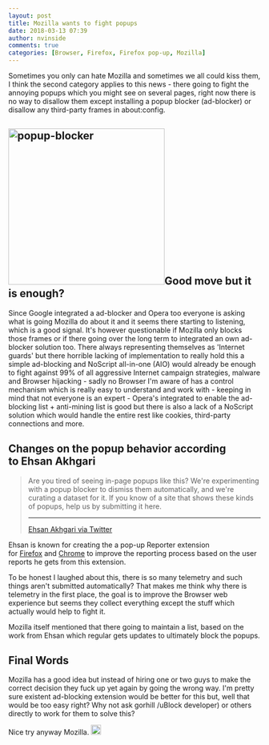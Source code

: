```yaml
---
layout: post
title: Mozilla wants to fight popups
date: 2018-03-13 07:39
author: nvinside
comments: true
categories: [Browser, Firefox, Firefox pop-up, Mozilla]
---
```

Sometimes you only can hate Mozilla and sometimes we all could kiss them, I think the second category applies to this news - there going to fight the annoying popups which you might see on several pages, right now there is no way to disallow them except installing a popup blocker (ad-blocker) or disallow any third-party frames in about:config.

<h2><img class="  wp-image-3649 aligncenter" src="https://chefkochblog.files.wordpress.com/2018/03/popup-blocker.gif" alt="popup-blocker" width="312" height="312" /><!--more-->Good move but it is enough?</h2>

Since Google integrated a ad-blocker and Opera too everyone is asking what is going Mozilla do about it and it seems there starting to listening, which is a good signal. It's however questionable if Mozilla only blocks those frames or if there going over the long term to integrated an own ad-blocker solution too. There always representing themselves as 'Internet guards' but there horrible lacking of implementation to really hold this a simple ad-blocking and NoScript all-in-one (AIO) would already be enough to fight against 99% of all aggressive Internet campaign strategies, malware and Browser hijacking - sadly no Browser I'm aware of has a control mechanism which is really easy to understand and work with - keeping in mind that not everyone is an expert - Opera's integrated to enable the ad-blocking list + anti-mining list is good but there is also a lack of a NoScript solution which would handle the entire rest like cookies, third-party connections and more.

<h2>Changes on the popup behavior according to Ehsan Akhgari</h2>

<blockquote>Are you tired of seeing in-page popups like this? We're experimenting with a popup blocker to dismiss them automatically, and we're curating a dataset for it. If you know of a site that shows these kinds of popups, help us by submitting it here.

<hr />

<a href="https://twitter.com/ehsanakhgari/status/972224912634064896" target="_blank" rel="noopener">Ehsan Akhgari via Twitter</a></blockquote>

Ehsan is known for creating the a pop-up Reporter extension for <a href="https://addons.mozilla.org/en-US/firefox/addon/in-page-pop-up-reporter/?src=search" target="_blank" rel="external noopener noreferrer">Firefox</a> and <a href="https://chrome.google.com/webstore/detail/in-page-pop-up-reporter/dkpphegmeomaffjanagefmejpeebfcmh?hl=en" target="_blank" rel="external noopener noreferrer">Chrome</a> to improve the reporting process based on the user reports he gets from this extension.

To be honest I laughed about this, there is so many telemetry and such things aren't submitted automatically? That makes me think why there is telemetry in the first place, the goal is to improve the Browser web experience but seems they collect everything except the stuff which actually would help to fight it.

Mozilla itself mentioned that there going to maintain a list, based on the work from Ehsan which regular gets updates to ultimately block the popups.

<h2>Final Words</h2>

Mozilla has a good idea but instead of hiring one or two guys to make the correct decision they fuck up yet again by going the wrong way. I'm pretty sure existent ad-blocking extension would be better for this but, well that would be too easy right? Why not ask gorhill /uBlock developer) or others directly to work for them to solve this?

Nice try anyway Mozilla. <img class="alignnone size-full wp-image-3568" src="https://chefkochblog.files.wordpress.com/2018/03/unsure1.png" alt="unsure" width="20" height="20" />
